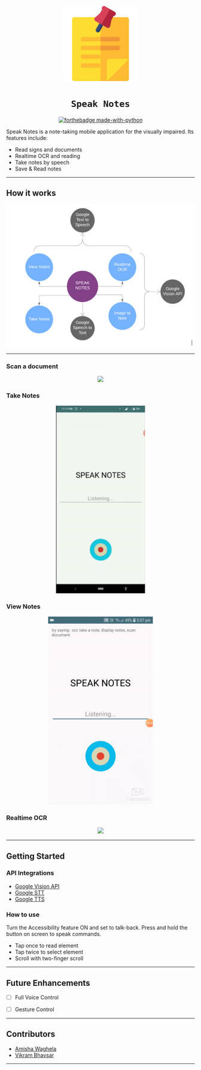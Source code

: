<div align="center">

 <img src="./assets/post-it.svg" width="200px"></img>
 
# `Speak Notes`

[![forthebadge made-with-python](http://ForTheBadge.com/images/badges/made-with-java.svg)](https://www.java.com/)

</div> 
Speak Notes is a note-taking mobile application for the visually impaired. Its features include:

- Read signs and documents
- Realtime OCR and reading
- Take notes by speech
- Save & Read notes

-----------------------------------------------
## How it works

<div align="center">
 <img src="https://github.com/amisha-w/Speak-Notes/blob/master/assets/diag.PNG" ></img>
 </div>
 
-----------------------------------------------


### Scan a document

 <div align="center">
 <img src="https://github.com/amisha-w/Speak-Notes/blob/master/assets/scan%20document.gif" height ="500px"></img>
 </div>

### Take Notes
 <div align="center">
 <img src="https://github.com/amisha-w/Speak-Notes/blob/master/assets/take%20note.gif" height ="500px"></img>
 </div>


### View Notes
 <div align="center">
 <img src="https://github.com/amisha-w/Speak-Notes/blob/master/assets/view%20notes.gif" height ="500px"></img>
 </div>

### Realtime OCR

<div align="center">
 <img src="https://github.com/amisha-w/Speak-Notes/blob/master/assets/ocr.gif" height ="500px"></img>
 </div>





-----------------------------------------------

## Getting Started



### API Integrations


* [Google Vision API](https://cloud.google.com/vision)
* [Google STT](https://cloud.google.com/speech-to-text/?utm_source=google&utm_medium=cpc&utm_campaign=japac-IN-all-en-dr-bkws-all-super-trial-e-dr-1008074&utm_content=text-ad-none-none-DEV_c-CRE_256563243540-ADGP_Hybrid+%7C+AW+SEM+%7C+BKWS+~+T1+%7C+EXA+%7C+ML+%7C+1:1+%7C+IN+%7C+en+%7C+Speech+%7C+google+speech+to+text-KWID_43700030970546716-kwd-21425535976&userloc_9062223&utm_term=KW_google%20speech%20to%20text&ds_rl=1264446&gclid=EAIaIQobChMI45K3uL756AIVBHZgCh0IAAmOEAAYASAAEgILovD_BwE)
* [Google TTS](https://cloud.google.com/text-to-speech/?utm_source=google&utm_medium=cpc&utm_campaign=japac-IN-all-en-dr-bkws-all-all-trial-b-dr-1008074&utm_content=text-ad-none-none-DEV_c-CRE_286167449401-ADGP_Hybrid+%7C+AW+SEM+%7C+BKWS+~+T1+%7C+BMM+%7C+ML+%7C+M:1+%7C+IN+%7C+en+%7C+Speech+%7C+Text+to+Speech-KWID_43700035532797889-kwd-309378385650&userloc_9062223&utm_term=KW_%2Bgoogle%20%2Btext%20%2Bto%20%2Bspeech&ds_rl=1264446&gclid=EAIaIQobChMI15Kk07756AIVxhSPCh0C9g61EAAYASAAEgIEn_D_BwE)



### How to use

Turn the Accessibility feature ON and set to talk-back. Press and hold the button on screen to speak commands.
* Tap once to read element
* Tap twice to select element
* Scroll with two-finger scroll





-----------------------------------------------
## Future Enhancements

- [ ] Full Voice Control
- [ ] Gesture Control


 ----------------------------------------------- 

## Contributors
* [Amisha Waghela](https://github.com/amisha-w)
* [Vikram Bhavsar](https://github.com/vikramBhavsar)




-----------------------------------------------





